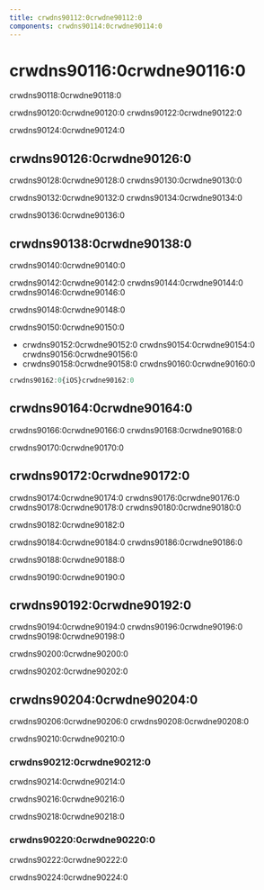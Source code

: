 ```yaml
---
title: crwdns90112:0crwdne90112:0
components: crwdns90114:0crwdne90114:0
---
```


# crwdns90116:0crwdne90116:0

<p class="description">crwdns90118:0crwdne90118:0</p>

crwdns90120:0crwdne90120:0 crwdns90122:0crwdne90122:0

crwdns90124:0crwdne90124:0

## crwdns90126:0crwdne90126:0

crwdns90128:0crwdne90128:0 crwdns90130:0crwdne90130:0

crwdns90132:0crwdne90132:0 crwdns90134:0crwdne90134:0

crwdns90136:0crwdne90136:0

## crwdns90138:0crwdne90138:0

crwdns90140:0crwdne90140:0

crwdns90142:0crwdne90142:0 crwdns90144:0crwdne90144:0 crwdns90146:0crwdne90146:0

crwdns90148:0crwdne90148:0

crwdns90150:0crwdne90150:0

- crwdns90152:0crwdne90152:0 crwdns90154:0crwdne90154:0 crwdns90156:0crwdne90156:0
- crwdns90158:0crwdne90158:0 crwdns90160:0crwdne90160:0

```jsx
crwdns90162:0{iOS}crwdne90162:0
```

## crwdns90164:0crwdne90164:0

crwdns90166:0crwdne90166:0 crwdns90168:0crwdne90168:0

crwdns90170:0crwdne90170:0

## crwdns90172:0crwdne90172:0

crwdns90174:0crwdne90174:0 crwdns90176:0crwdne90176:0 crwdns90178:0crwdne90178:0 crwdns90180:0crwdne90180:0

crwdns90182:0crwdne90182:0

crwdns90184:0crwdne90184:0 crwdns90186:0crwdne90186:0

crwdns90188:0crwdne90188:0

crwdns90190:0crwdne90190:0

## crwdns90192:0crwdne90192:0

crwdns90194:0crwdne90194:0 crwdns90196:0crwdne90196:0 crwdns90198:0crwdne90198:0

crwdns90200:0crwdne90200:0

crwdns90202:0crwdne90202:0

## crwdns90204:0crwdne90204:0

crwdns90206:0crwdne90206:0 crwdns90208:0crwdne90208:0

crwdns90210:0crwdne90210:0

### crwdns90212:0crwdne90212:0

crwdns90214:0crwdne90214:0

crwdns90216:0crwdne90216:0

crwdns90218:0crwdne90218:0

### crwdns90220:0crwdne90220:0

crwdns90222:0crwdne90222:0

crwdns90224:0crwdne90224:0
